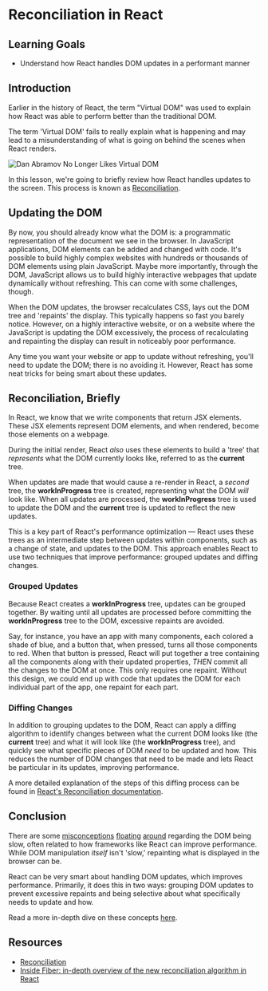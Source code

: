 # Reconciliation in React

## Learning Goals

- Understand how React handles DOM updates in a performant manner

## Introduction

Earlier in the history of React, the term "Virtual DOM" was used to explain how
React was able to perform better than the traditional DOM.

The term 'Virtual DOM' fails to really explain what is happening and may lead to
a misunderstanding of what is going on behind the scenes when React renders.

![Dan Abramov No Longer Likes Virtual DOM](https://curriculum-content.s3.amazonaws.com/react/virtual_dom_bad.png)

In this lesson, we're going to briefly review how React handles updates to the
screen. This process is known as [Reconciliation][reconciliation].

## Updating the DOM

By now, you should already know what the DOM is: a programmatic representation
of the document we see in the browser. In JavaScript applications, DOM elements
can be added and changed with code. It's possible to build highly complex
websites with hundreds or thousands of DOM elements using plain JavaScript.
Maybe more importantly, through the DOM, JavaScript allows us to build highly
interactive webpages that update dynamically without refreshing. This can come
with some challenges, though.

When the DOM updates, the browser recalculates CSS, lays out the DOM tree and
'repaints' the display. This typically happens so fast you barely notice.
However, on a highly interactive website, or on a website where the JavaScript
is updating the DOM excessively, the process of recalculating and repainting
the display can result in noticeably poor performance.

Any time you want your website or app to update without refreshing, you'll
need to update the DOM; there is no avoiding it. However, React has some neat
tricks for being smart about these updates.

## Reconciliation, Briefly

In React, we know that we write components that return JSX elements. These JSX
elements represent DOM elements, and when rendered, become those elements on a
webpage.

During the initial render, React _also_ uses these elements to build a 'tree'
that _represents_ what the DOM currently looks like, referred to as the
**current** tree.

When updates are made that would cause a re-render in React, a _second_ tree,
the **workInProgress** tree is created, representing what the DOM _will_ look
like. When all updates are processed, the **workInProgress** tree is used to
update the DOM and the **current** tree is updated to reflect the new updates.

This is a key part of React's performance optimization — React uses these trees
as an intermediate step between updates within components, such as a change of
state, and updates to the DOM. This approach enables React to use two techniques
that improve performance: grouped updates and diffing changes.

### Grouped Updates

Because React creates a **workInProgress** tree, updates can be grouped
together. By waiting until all updates are processed before committing the
**workInProgress** tree to the DOM, excessive repaints are avoided.

Say, for instance, you have an app with many components, each colored a shade of
blue, and a button that, when pressed, turns all those components to red. When
that button is pressed, React will put together a tree containing all the
components along with their updated properties, _THEN_ commit all the changes to
the DOM at once. This only requires one repaint. Without this design, we could
end up with code that updates the DOM for each individual part of the app, one
repaint for each part.

### Diffing Changes

In addition to grouping updates to the DOM, React can apply a diffing algorithm
to identify changes between what the current DOM looks like (the **current**
tree) and what it will look like (the **workInProgress** tree), and quickly see
what specific pieces of DOM _need_ to be updated and how. This reduces the
number of DOM changes that need to be made and lets React be particular in its
updates, improving performance.

A more detailed explanation of the steps of this diffing process can be found
in [React's Reconciliation documentation][reconciliation].

## Conclusion

There are some [misconceptions][1] [floating][2] [around][3] regarding the DOM
being slow, often related to how frameworks like React can improve performance.
While DOM manipulation _itself_ isn't 'slow,' repainting what is displayed in
the browser can be.

React can be very smart about handling DOM updates, which improves performance.
Primarily, it does this in two ways: grouping DOM updates to prevent excessive
repaints and being selective about what specifically needs to update and how.

Read a more in-depth dive on these concepts [here][fiber].

## Resources

- [Reconciliation][reconciliation]
- [Inside Fiber: in-depth overview of the new reconciliation algorithm in React][fiber]

[reconciliation]: https://reactjs.org/docs/reconciliation.html
[fiber]: https://medium.com/react-in-depth/inside-fiber-in-depth-overview-of-the-new-reconciliation-algorithm-in-react-e1c04700ef6e
[1]: https://www.quora.com/Why-is-Reacts-virtual-DOM-so-much-faster-than-the-real-DOM
[2]: https://news.ycombinator.com/item?id=9155564
[3]: https://www.reddit.com/r/javascript/comments/6115ay/why_do_developers_think_the_dom_is_slow/
